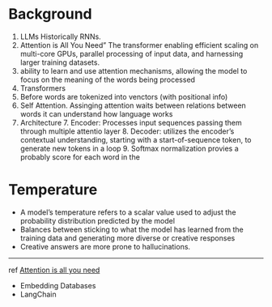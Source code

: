 
# Background
1. LLMs Historically RNNs.
2. Attention is All You Need”  The transformer enabling efficient scaling on multi-core GPUs, parallel processing of input data, and harnessing larger training datasets.
3. ability to learn and use attention mechanisms, allowing the model to focus on the meaning of the words being processed
4. Transformers
5. Before words are tokenized into venctors (with positional info) 
  6. Self Attention. Assinging attention waits between relations between words it can understand how language works
  7.  Architecture
    7. Encoder: Processes input sequences passing them through multiple attentio layer
    8. Decoder: utilizes the encoder’s contextual understanding, starting with a start-of-sequence token, to generate new tokens in a loop
    9. Softmax normalization provies a probably score for each word in the     


# Temperature
* A model’s temperature refers to a scalar value used to adjust the probability distribution predicted by the model
*  Balances between sticking to what the model has learned from the training data and generating more diverse or creative responses
*  Creative answers are more prone to hallucinations.
---

ref
[Attention is all you need](https://arxiv.org/abs/1706.03762)


* Embedding Databases
* LangChain
